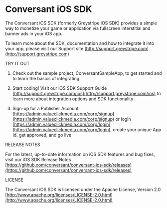 Conversant iOS SDK
==================

The Conversant iOS SDK (formerly Greystripe iOS SDK) provides a simple way to monetize your game or application via fullscreen interstitial and banner ads in your iOS app.

To learn more about the SDK, documentation and how to integrate it into your app, please visit our Support site [http://support.greystripe.com](http://support.greystripe.com)

TRY IT OUT

1. Check out the sample project, ConversantSampleApp, to get started and to learn the basics of integrating

2. Start coding! Visit our iOS SDK Support Guide [http://support.greystripe.com/ios](http://support.greystripe.com/ios) to learn more about integration options and SDK functionality

3. Sign-up for a Publisher Account [https://admin.valueclickmedia.com/corp/signup](https://admin.valueclickmedia.com/corp/signup) or login [https://admin.valueclickmedia.com/corp/login](https://admin.valueclickmedia.com/corp/login), create your unique App Id, get approved, and go live

RELEASE NOTES

For the latest, up-to-date information on iOS SDK features and bug fixes, visit our iOS SDK Release Notes [https://github.com/conversant/conversant-ios-sdk/releases](https://github.com/conversant/conversant-ios-sdk/releases)

LICENSE

The Conversant iOS SDK is licensed under the Apache License, Version 2.0 [http://www.apache.org/licenses/LICENSE-2.0.html](http://www.apache.org/licenses/LICENSE-2.0.html)